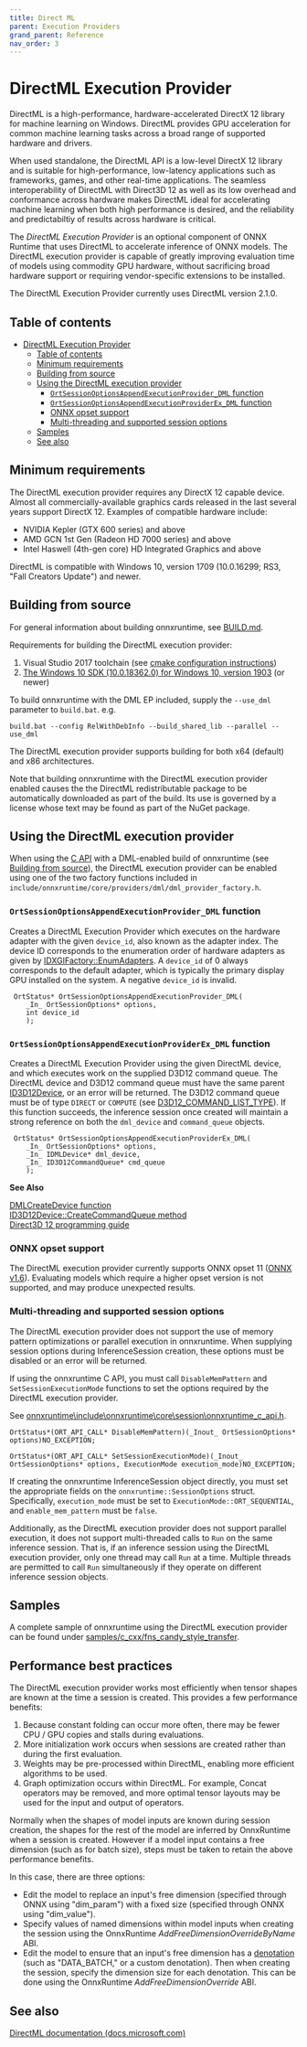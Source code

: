 ```yaml
---
title: Direct ML
parent: Execution Providers
grand_parent: Reference
nav_order: 3
---
```



# DirectML Execution Provider

DirectML is a high-performance, hardware-accelerated DirectX 12 library for machine learning on Windows.  DirectML provides GPU acceleration for common machine learning tasks across a broad range of supported hardware and drivers.

When used standalone, the DirectML API is a low-level DirectX 12 library and is suitable for high-performance, low-latency applications such as frameworks, games, and other real-time applications. The seamless interoperability of DirectML with Direct3D 12 as well as its low overhead and conformance across hardware makes DirectML ideal for accelerating machine learning when both high performance is desired, and the reliability and predictabiltiy of results across hardware is critical.

The *DirectML Execution Provider* is an optional component of ONNX Runtime that uses DirectML to accelerate inference of ONNX models. The DirectML execution provider is capable of greatly improving evaluation time of models using commodity GPU hardware, without sacrificing broad hardware support or requiring vendor-specific extensions to be installed.

The DirectML Execution Provider currently uses DirectML version 2.1.0.

## Table of contents

- [DirectML Execution Provider](#directml-execution-provider)
  - [Table of contents](#table-of-contents)
  - [Minimum requirements](#minimum-requirements)
  - [Building from source](#building-from-source)
  - [Using the DirectML execution provider](#using-the-directml-execution-provider)
    - [`OrtSessionOptionsAppendExecutionProvider_DML` function](#ortsessionoptionsappendexecutionproviderdml-function)
    - [`OrtSessionOptionsAppendExecutionProviderEx_DML` function](#ortsessionoptionsappendexecutionproviderexdml-function)
    - [ONNX opset support](#onnx-opset-support)
    - [Multi-threading and supported session options](#multi-threading-and-supported-session-options)
  - [Samples](#samples)
  - [See also](#see-also)

## Minimum requirements

The DirectML execution provider requires any DirectX 12 capable device. Almost all commercially-available graphics cards released in the last several years support DirectX 12. Examples of compatible hardware include:

* NVIDIA Kepler (GTX 600 series) and above
* AMD GCN 1st Gen (Radeon HD 7000 series) and above
* Intel Haswell (4th-gen core) HD Integrated Graphics and above

DirectML is compatible with Windows 10, version 1709 (10.0.16299; RS3, "Fall Creators Update") and newer.



## Building from source

For general information about building onnxruntime, see [BUILD.md](../../BUILD.md).

Requirements for building the DirectML execution provider:
1. Visual Studio 2017 toolchain (see [cmake configuration instructions](../../BUILD.md))
2. [The Windows 10 SDK (10.0.18362.0) for Windows 10, version 1903](https://developer.microsoft.com/en-us/windows/downloads/windows-10-sdk) (or newer)

To build onnxruntime with the DML EP included, supply the `--use_dml` parameter to `build.bat`. e.g.

    build.bat --config RelWithDebInfo --build_shared_lib --parallel --use_dml

The DirectML execution provider supports building for both x64 (default) and x86 architectures.

Note that building onnxruntime with the DirectML execution provider enabled causes the the DirectML redistributable package to be automatically downloaded as part of the build.  Its use is governed by a license whose text may be found as part of the NuGet package.



## Using the DirectML execution provider

When using the [C API](../C_API.md) with a DML-enabled build of onnxruntime (see [Building from source](#building-from-source)), the DirectML execution provider can be enabled using one of the two factory functions included in `include/onnxruntime/core/providers/dml/dml_provider_factory.h`.

### `OrtSessionOptionsAppendExecutionProvider_DML` function

 Creates a DirectML Execution Provider which executes on the hardware adapter with the given `device_id`, also known as the adapter index. The device ID corresponds to the enumeration order of hardware adapters as given by [IDXGIFactory::EnumAdapters](https://docs.microsoft.com/windows/win32/api/dxgi/nf-dxgi-idxgifactory-enumadapters). A `device_id` of 0 always corresponds to the default adapter, which is typically the primary display GPU installed on the system. A negative `device_id` is invalid.

     OrtStatus* OrtSessionOptionsAppendExecutionProvider_DML(
        _In_ OrtSessionOptions* options,
        int device_id
        );

### `OrtSessionOptionsAppendExecutionProviderEx_DML` function

Creates a DirectML Execution Provider using the given DirectML device, and which executes work on the supplied D3D12 command queue. The DirectML device and D3D12 command queue must have the same parent [ID3D12Device](https://docs.microsoft.com/windows/win32/api/d3d12/nn-d3d12-id3d12device), or an error will be returned. The D3D12 command queue must be of type `DIRECT` or `COMPUTE` (see [D3D12_COMMAND_LIST_TYPE](https://docs.microsoft.com/windows/win32/api/d3d12/ne-d3d12-d3d12_command_list_type)). If this function succeeds, the inference session once created will maintain a strong reference on both the `dml_device` and `command_queue` objects.

     OrtStatus* OrtSessionOptionsAppendExecutionProviderEx_DML(
        _In_ OrtSessionOptions* options,
        _In_ IDMLDevice* dml_device,
        _In_ ID3D12CommandQueue* cmd_queue
        );

**See Also**

[DMLCreateDevice function](https://docs.microsoft.com/windows/win32/api/directml/nf-directml-dmlcreatedevice)  
[ID3D12Device::CreateCommandQueue method](https://docs.microsoft.com/windows/win32/api/d3d12/nf-d3d12-id3d12device-createcommandqueue)  
[Direct3D 12 programming guide](https://docs.microsoft.com/windows/win32/direct3d12/directx-12-programming-guide)

### ONNX opset support

The DirectML execution provider currently supports ONNX opset 11 ([ONNX v1.6](https://github.com/onnx/onnx/releases/tag/v1.6.0)). Evaluating models which require a higher opset version is not supported, and may produce unexpected results.

### Multi-threading and supported session options

The DirectML execution provider does not support the use of memory pattern optimizations or parallel execution in onnxruntime. When supplying session options during InferenceSession creation, these options must be disabled or an error will be returned.

If using the onnxruntime C API, you must call `DisableMemPattern` and `SetSessionExecutionMode` functions to set the options required by the DirectML execution provider.

See [onnxruntime\include\onnxruntime\core\session\onnxruntime_c_api.h](../../include/onnxruntime/core/session/onnxruntime_c_api.h).

    OrtStatus*(ORT_API_CALL* DisableMemPattern)(_Inout_ OrtSessionOptions* options)NO_EXCEPTION;

    OrtStatus*(ORT_API_CALL* SetSessionExecutionMode)(_Inout_ OrtSessionOptions* options, ExecutionMode execution_mode)NO_EXCEPTION;

If creating the onnxruntime InferenceSession object directly, you must set the appropriate fields on the `onnxruntime::SessionOptions` struct. Specifically, `execution_mode` must be set to `ExecutionMode::ORT_SEQUENTIAL`, and `enable_mem_pattern` must be `false`.

Additionally, as the DirectML execution provider does not support parallel execution, it does not support multi-threaded calls to `Run` on the same inference session. That is, if an inference session using the DirectML execution provider, only one thread may call `Run` at a time. Multiple threads are permitted to call `Run` simultaneously if they operate on different inference session objects.

## Samples

A complete sample of onnxruntime using the DirectML execution provider can be found under [samples/c_cxx/fns_candy_style_transfer](../../samples/c_cxx/fns_candy_style_transfer).

## Performance best practices
The DirectML execution provider works most efficiently when tensor shapes are known at the time a session is created.  This provides a few performance benefits:
1) Because constant folding can occur more often, there may be fewer CPU / GPU copies and stalls during evaluations.
2) More initialization work occurs when sessions are created rather than during the first evaluation.
3) Weights may be pre-processed within DirectML, enabling more efficient algorithms to be used.
4) Graph optimization occurs within DirectML. For example, Concat operators may be removed, and more optimal tensor layouts may be used for the input and output of operators.

Normally when the shapes of model inputs are known during session creation, the shapes for the rest of the model are inferred by OnnxRuntime when a session is created.  However if a model input contains a free dimension (such as for batch size), steps must be taken to retain the above performance benefits.

In this case, there are three options:
- Edit the model to replace an input's free dimension (specified through ONNX using "dim_param") with a fixed size (specified through ONNX using "dim_value").
- Specify values of named dimensions within model inputs when creating the session using the OnnxRuntime *AddFreeDimensionOverrideByName* ABI.
- Edit the model to ensure that an input's free dimension has a [denotation](https://github.com/onnx/onnx/blob/master/docs/DimensionDenotation.md) (such as "DATA_BATCH," or a custom denotation).  Then when creating the session, specify the dimension size for each denotation.  This can be done using the OnnxRuntime *AddFreeDimensionOverride* ABI.


## See also

[DirectML documentation \(docs.microsoft.com\)](https://docs.microsoft.com/en-us/windows/win32/direct3d12/dml)
